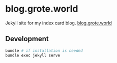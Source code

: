 # blog.grote.world

Jekyll site for my index card blog. [blog.grote.world](https://blog.grote.world/)

## Development

```bash
bundle # if installation is needed
bundle exec jekyll serve
```
